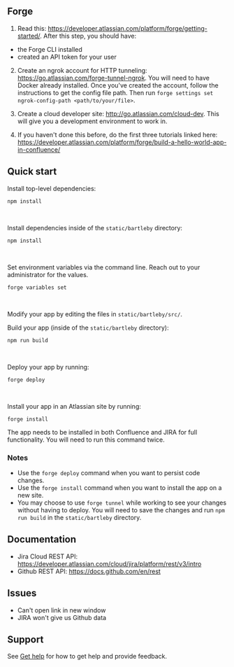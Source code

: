 ## Forge

1. Read this: https://developer.atlassian.com/platform/forge/getting-started/. After this step, you should have:
  - the Forge CLI installed
  - created an API token for your user
 
2. Create an ngrok account for HTTP tunneling: https://go.atlassian.com/forge-tunnel-ngrok. You will need to have Docker already installed. Once you've created the account, follow the instructions to get the config file path. Then run `forge settings set ngrok-config-path <path/to/your/file>`.
 
3. Create a cloud developer site: http://go.atlassian.com/cloud-dev. This will give you a development environment to work in.
 
4. If you haven't done this before, do the first three tutorials linked here: https://developer.atlassian.com/platform/forge/build-a-hello-world-app-in-confluence/


## Quick start

Install top-level dependencies:
```
npm install
```
<br />

Install dependencies inside of the `static/bartleby` directory:
```
npm install
```
<br />

Set environment variables via the command line. Reach out to your administrator for the values.
```
forge variables set
```
<br />

Modify your app by editing the files in `static/bartleby/src/`.

Build your app (inside of the `static/bartleby` directory):
```
npm run build
```
<br />

Deploy your app by running:

```
forge deploy
```
<br />

Install your app in an Atlassian site by running:
```
forge install
```
The app needs to be installed in both Confluence and JIRA for full functionality. You will need to run this command twice.

### Notes
- Use the `forge deploy` command when you want to persist code changes.
- Use the `forge install` command when you want to install the app on a new site.
- You may choose to use `forge tunnel` while working to see your changes without having to deploy. You will need to save the changes and run `npm run build` in the `static/bartleby` directory.

## Documentation
- Jira Cloud REST API: https://developer.atlassian.com/cloud/jira/platform/rest/v3/intro
- Github REST API: https://docs.github.com/en/rest

## Issues
- Can't open link in new window
- JIRA won't give us Github data

## Support

See [Get help](https://developer.atlassian.com/platform/forge/get-help/) for how to get help and provide feedback.




